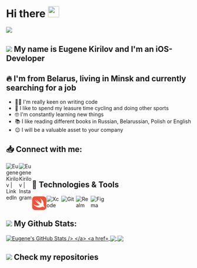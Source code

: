 # Hi there <img src="https://raw.githubusercontent.com/MartinHeinz/MartinHeinz/master/wave.gif" width="30px" height="30px" /> 

![](https://komarev.com/ghpvc/?username=Scooterminsk)

## <img src="https://github.com/TheDudeThatCode/TheDudeThatCode/blob/master/Assets/Developer.gif" width="45" /> My name is Eugene Kirilov and I'm an iOS-Developer
## 🔥 I'm from Belarus, living in Minsk and currently searching for a job
- 👨‍💻 I'm really keen on writing code
- 💪 I like to spend my leasure time cycling and doing other sports
- 🤓 I'm constantly learning new things
- 📚 I like reading different books in Russian, Belarussian, Polish or English
- 😉 I will be a valuable asset to your company

## 📥 Connect with me:

[<img align="left" alt="EugeneKirilov | LinkedIn" width="35px" src="https://img.icons8.com/color/344/linkedin.png" />][linkedin]
[<img align="left" alt="EugeneKirilov | Instagram" width="35px" src="https://img.icons8.com/fluency/344/instagram-new.png" />][instagram]

<br />

## 🔧 Technologies & Tools

<img align="left" alt="Swift" width="40px" src="https://raw.githubusercontent.com/devicons/devicon/master/icons/swift/swift-original.svg" />
<img align="left" alt="Xcode" width="40px" src="https://img.icons8.com/color/344/xcode.png" />
<img align="left" alt="Git" width="40px" src="https://www.vectorlogo.zone/logos/git-scm/git-scm-icon.svg" />
<img align="left" alt="Realm" width="40px" src="https://raw.githubusercontent.com/bestofjs/bestofjs-webui/8665e8c267a0215f3159df28b33c365198101df5/public/logos/realm.svg" />
<img align="left" alt="Figma" width="40px" src="https://img.icons8.com/color/344/figma--v1.png" />

<br />
<br />

## <img src='https://media1.giphy.com/media/du3J3cXyzhj75IOgvA/giphy.gif?cid=ecf05e47x2g034i9pzwtzzsd3xgg2w9nr94t4tflbbgo3008&rid=giphy.gif' width='25' />  My Github Stats:

<a href="https://github.com/Scooterminsk/Scooterminsk">
  <img align="center" src="https://github-readme-stats.vercel.app/api?username=Scooterminsk&show_icons=true&theme=great-gatsby&count_private=true" alt="Eugene's GitHub Stats />
</a>
<a href="https://github.com/Scooterminsk/Scooterminsk">
  <img align="center" src="https://streak-stats.demolab.com/?user=Scooterminsk&theme=highcontrast" />
</a>

<a href="https://github.com/Scooterminsk/Scooterminsk">
  <img align="center" src="https://github-readme-stats.vercel.app/api/top-langs/?username=Scooterminsk&layout=compact&text_color=daf7dc&bg_color=000000&title_color=f1aa47" />
</a>

<br />

## <img src = "https://media1.giphy.com/media/JZ40cnfnN11KycrvMF/giphy.gif?cid=ecf05e47a0n3gi1bfqntqmob8g9aid1oyj2wr3ds3mg700bl&rid=giphy.gif" width = '26' />  Check my repositories

[linkedin]: https://www.linkedin.com/in/eugene-kirilov-0488a5a5/
[instagram]: https://www.instagram.com/scooterminsk/
